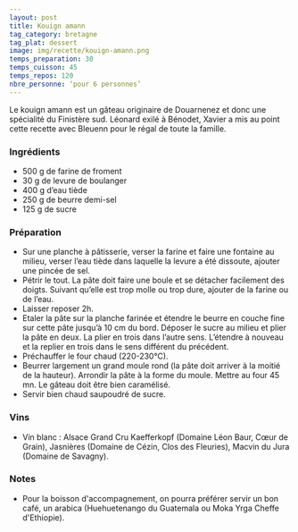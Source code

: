 ```yaml
---
layout: post
title: Kouign amann
tag_category: bretagne
tag_plat: dessert
image: img/recette/kouign-amann.png
temps_preparation: 30
temps_cuisson: 45
temps_repos: 120
nbre_personne: ‘pour 6 personnes’
---
```

Le kouign amann est un gâteau originaire de Douarnenez et donc une spécialité du Finistère sud. Léonard exilé à Bénodet, Xavier a mis au point cette recette avec Bleuenn pour le régal de toute la famille.

### Ingrédients
* 500 g de farine de froment
* 30 g de levure de boulanger
* 400 g d’eau tiède
* 250 g de beurre demi-sel
* 125 g de sucre

### Préparation
* Sur une planche à pâtisserie, verser la farine et faire une fontaine au milieu, verser l’eau tiède dans laquelle la levure a été dissoute, ajouter une pincée de sel.
* Pétrir le tout. La pâte doit faire une boule et se détacher facilement des doigts. Suivant qu’elle est trop molle ou trop dure, ajouter de la farine ou de l’eau.
* Laisser reposer 2h.
* Etaler la pâte sur la planche farinée et étendre le beurre en couche fine sur cette pâte jusqu’à 10 cm du bord. Déposer le sucre au milieu et plier la pâte en deux. La plier en trois dans l’autre sens. L’étendre à nouveau et la replier en trois dans le sens différent du précédent.
* Préchauffer le four chaud (220-230°C).
* Beurrer largement un grand moule rond (la pâte doit arriver à la moitié de la hauteur). Arrondir la pâte à la forme du moule. Mettre au four 45 mn. Le gâteau doit être bien caramélisé.
* Servir bien chaud saupoudré de sucre.

### Vins
* Vin blanc : Alsace Grand Cru Kaefferkopf (Domaine Léon Baur, Cœur de Grain), Jasnières (Domaine de Cézin, Clos des Fleuries), Macvin du Jura (Domaine de Savagny).

### Notes
* Pour la boisson d'accompagnement, on pourra préférer servir un bon café, un arabica (Huehuetenango du Guatemala ou Moka Yrga Cheffe d'Ethiopie).
